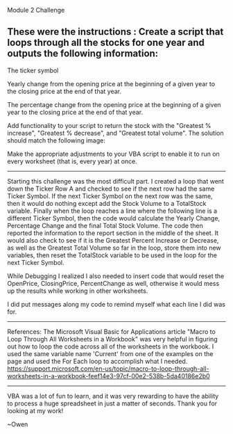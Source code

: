 Module 2 Challenge

These were the instructions : 
Create a script that loops through all the stocks for one year and outputs the following information:
-------
The ticker symbol

Yearly change from the opening price at the beginning of a given year to the closing price at the end of that year.

The percentage change from the opening price at the beginning of a given year to the closing price at the end of that year.

Add functionality to your script to return the stock with the "Greatest % increase", "Greatest % decrease", and "Greatest total volume". The solution should match the following image:

Make the appropriate adjustments to your VBA script to enable it to run on every worksheet (that is, every year) at once.

--------
Starting this challenge was the most difficult part.
I created a loop that went down the Ticker Row A and checked to see if the next row had the same Ticker Symbol.
If the next Ticker Symbol on the next row was the same, then it would do nothing except add the Stock Volume to a TotalStock variable.
Finally when the loop reaches a line where the following line is a different Ticker Symbol, then the code would calculate the Yearly Change, Percentage Change and the final Total Stock Volume.
The code then reported the information to the report section in the middle of the sheet.  It would also check to see if it is the Greatest Percent Increase or Decrease, as well as the Greatest Total Volume so far in the loop, store them into new variables, then reset      the TotalStock variable to be used in the loop for the next Ticker Symbol.

While Debugging I realized I also needed to insert code that would reset the OpenPrice, ClosingPrice, PercentChange as well, otherwise it would mess up the results while working in other worksheets. 

I did put messages along my code to remind myself what each line I did was for.

---------
References:  The Microsoft  Visual Basic for Applications article "Macro to Loop Through All Worksheets in a Workbook" was very helpful in figuring out how to loop the code across all of the worksheets in the workbook.  I used the same variable name 'Current' from one of the examples on the page and used the For Each loop to accomplish what I needed. https://support.microsoft.com/en-us/topic/macro-to-loop-through-all-worksheets-in-a-workbook-feef14e3-97cf-00e2-538b-5da40186e2b0


---------
VBA was a lot of fun to learn, and it was very rewarding to have the ability to process a huge spreadsheet in just a matter of seconds.  Thank you for looking at my work!

~Owen
  
  
